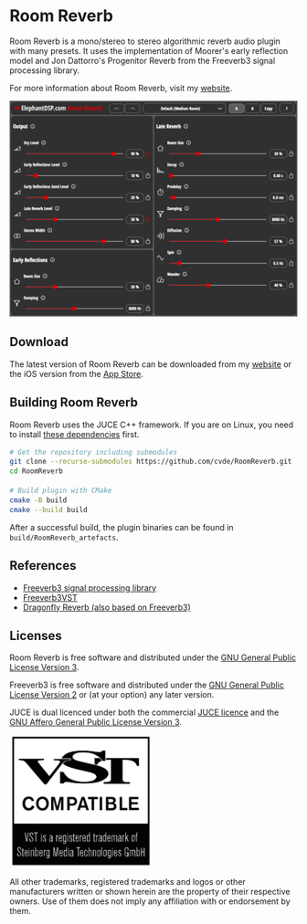 # Room Reverb

Room Reverb is a mono/stereo to stereo algorithmic reverb audio plugin with many presets. It uses the implementation of Moorer's early reflection model and Jon Dattorro's Progenitor Reverb from the Freeverb3 signal processing library.

For more information about Room Reverb, visit my [website](https://www.elephantdsp.com/products/room-reverb/).

![Room Reverb screenshot](Assets/room-reverb-screenshot.png)

## Download
The latest version of Room Reverb can be downloaded from my [website](https://www.elephantdsp.com/products/room-reverb/) or the iOS version from the [App Store](https://apps.apple.com/app/room-reverb-elephantdsp-com/id1665662082).

## Building Room Reverb

Room Reverb uses the JUCE C++ framework. If you are on Linux, you need to install [these dependencies](https://github.com/juce-framework/JUCE/blob/master/docs/Linux%20Dependencies.md) first.
```bash
# Get the repository including submodules
git clone --recurse-submodules https://github.com/cvde/RoomReverb.git
cd RoomReverb

# Build plugin with CMake
cmake -B build
cmake --build build
```
After a successful build, the plugin binaries can be found in `build/RoomReverb_artefacts`.

## References
- [Freeverb3 signal processing library](https://www.nongnu.org/freeverb3/)
- [Freeverb3VST](https://freeverb3-vst.sourceforge.io/)
- [Dragonfly Reverb (also based on Freeverb3)](https://github.com/michaelwillis/dragonfly-reverb)

## Licenses
Room Reverb is free software and distributed under the [GNU General Public License Version 3](LICENSE).

Freeverb3 is free software and distributed under the [GNU General Public License Version 2](Libs/Freeverb3/COPYING) or (at your option) any later version.

JUCE is dual licenced under both the commercial [JUCE licence](https://juce.com/legal/juce-8-licence/) and the [GNU Affero General Public License Version 3](https://www.gnu.org/licenses/agpl-3.0.en.html).

<img src="Assets/VST_Compatible_Logo_Steinberg_with_TM_negative.svg" alt="Steinberg VST compatible logo" width="250" height="232"/>

All other trademarks, registered trademarks and logos or other manufacturers written or shown herein are the property of their respective owners. Use of them does not imply any affiliation with or endorsement by them.
